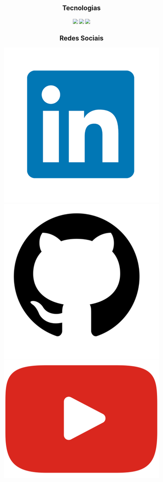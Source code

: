 

<h2 align="center"> Tecnologias </h2>
<h3  align="center">
<img src="https://img.shields.io/badge/Python-Django-green">
<img src="https://img.shields.io/badge/-HTML-red">
<img src="https://img.shields.io/badge/-CSS-blue">
  
</h3>
<h2 align="center"> Redes Sociais</h2>
 <p align=center>
            <a href="http://https://www.linkedin.com/in/tiago-xavier-braga/"><img class="logo" src="./src/linkedin.png" alt="linkedin"></a>
            <a href="https://github.com/tiago-xavier-braga"><img class="logo" src="./src/github.png" alt="GitHub"></a>
            <a href="https://www.youtube.com/channel/UCql-0Wkit8pbVIbvEFy0SXg"><img class="logo" src="./src/youtube.png" alt="Youtube"></a>
</p>
